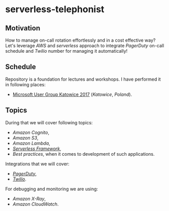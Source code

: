 # serverless-telephonist

## Motivation

How to manage on-call rotation effortlessly and in a cost effective way? Let's leverage *AWS* and *serverless* approach to integrate *PagerDuty* on-call schedule and *Twilio* number for managing it automatically!

## Schedule

Repository is a foundation for lectures and workshops. I have performed it in following places:

- [Microsoft User Group Katowice 2017](https://www.meetup.com/%C5%9Al%C4%85ska-Grupa-Microsoft-Meetup/events/245180960/) (*Katowice*, *Poland*).

## Topics

During that we will cover following topics:

- *Amazon Cognito*,
- *Amazon S3*,
- *Amazon Lambda*,
- [*Serverless Framework*](https://serverless.com),
- *Best practices*, when it comes to development of such applications.

Integrations that we will cover:

- [*PagerDuty*](https://v2.developer.pagerduty.com/docs),
- [*Twilio*](https://www.twilio.com/docs/api/rest).

For debugging and monitoring we are using:

- *Amazon X-Ray*,
- *Amazon CloudWatch*.
